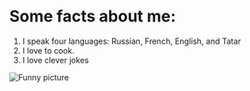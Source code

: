 # Some facts about me:
1. I speak four languages: Russian, French, English, and Tatar
2. I love to cook.
3. I love clever jokes

![Funny picture](https://www.istockphoto.com/ru/%D1%84%D0%BE%D1%82%D0%BE/%D0%B7%D0%B0%D0%B1%D0%B0%D0%B2%D0%BD%D1%8B%D0%B9-%D0%B5%D0%BD%D0%BE%D1%82-%D0%B2-%D0%B7%D0%B5%D0%BB%D0%B5%D0%BD%D1%8B%D1%85-%D1%81%D0%BE%D0%BB%D0%BD%D1%86%D0%B5%D0%B7%D0%B0%D1%89%D0%B8%D1%82%D0%BD%D1%8B%D1%85-%D0%BE%D1%87%D0%BA%D0%B0%D1%85-%D0%BF%D0%BE%D0%BA%D0%B0%D0%B7%D1%8B%D0%B2%D0%B0%D1%8E%D1%89%D0%B8%D0%B9-%D1%80%D0%BE%D0%BA-%D0%B6%D0%B5%D1%81%D1%82-%D0%B8%D0%B7%D0%BE%D0%BB%D0%B8%D1%80%D0%BE%D0%B2%D0%B0%D0%BD%D0%BD%D1%8B%D0%B9-%D0%BD%D0%B0-gm1154370446-313894675)
